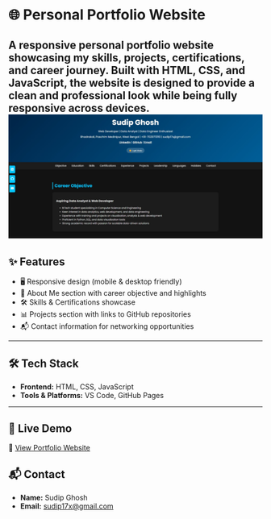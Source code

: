 # 🌐 Personal Portfolio Website

A responsive **personal portfolio website** showcasing my skills, projects, certifications, and career journey. Built with **HTML, CSS, and JavaScript**, the website is designed to provide a clean and professional look while being fully responsive across devices.
![image alt](https://github.com/sudip17x/portfolio-website/blob/c1d4c81f02725716f1e30f39090cb3dd992271d6/portfolio%20img.jpg)
---

## ✨ Features

* 🖥️ Responsive design (mobile & desktop friendly)
* 📌 About Me section with career objective and highlights
* 🛠️ Skills & Certifications showcase
* 📊 Projects section with links to GitHub repositories
* 📬 Contact information for networking opportunities

---

## 🛠️ Tech Stack

* **Frontend:** HTML, CSS, JavaScript
* **Tools & Platforms:** VS Code, GitHub Pages

---

## 🚀 Live Demo

🔗 [View Portfolio Website](https://sudip17x.github.io/portfolio-website/)

## 📬 Contact

* **Name:** Sudip Ghosh
* **Email:** [sudip17x@gmail.com](mailto:sudip17x@gmail.com)


